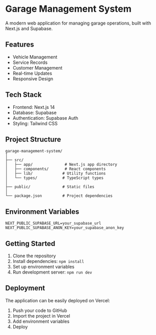 # Garage Management System

A modern web application for managing garage operations, built with Next.js and Supabase.

## Features

- Vehicle Management
- Service Records
- Customer Management
- Real-time Updates
- Responsive Design

## Tech Stack

- Frontend: Next.js 14
- Database: Supabase
- Authentication: Supabase Auth
- Styling: Tailwind CSS

## Project Structure

```
garage-management-system/
│
├── src/
│   ├── app/              # Next.js app directory
│   ├── components/       # React components
│   ├── lib/             # Utility functions
│   └── types/           # TypeScript types
│
├── public/              # Static files
│
└── package.json         # Project dependencies
```

## Environment Variables

```env
NEXT_PUBLIC_SUPABASE_URL=your_supabase_url
NEXT_PUBLIC_SUPABASE_ANON_KEY=your_supabase_anon_key
```

## Getting Started

1. Clone the repository
2. Install dependencies: `npm install`
3. Set up environment variables
4. Run development server: `npm run dev`

## Deployment

The application can be easily deployed on Vercel:

1. Push your code to GitHub
2. Import the project in Vercel
3. Add environment variables
4. Deploy 
